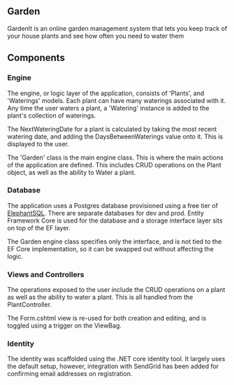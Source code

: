 ## Garden

GardenIt is an online garden management system that lets you keep track of your house plants and see how often you need to water them


## Components

### Engine
The engine, or logic layer of the application, consists of 'Plants', and 'Waterings' models. Each plant can have many waterings associated with it. Any time the user waters a plant, a 'Watering' instance is added to the plant's collection of waterings. 

The NextWateringDate for a plant is calculated by taking the most recent watering date, and adding the DaysBetweenWaterings value onto it. This is displayed to the user.

The 'Garden' class is the main engine class. This is where the main actions of the application are defined. This includes CRUD operations on the Plant object, as well as the ability to Water a plant. 


### Database
The application uses a Postgres database provisioned using a free tier of [ElephantSQL](https://www.elephantsql.com/). There are separate databases for dev and prod. Entity Framework Core is used for the database and a storage interface layer sits on top of the EF layer.

The Garden engine class specifies only the interface, and is not tied to the EF Core implementation, so it can be swapped out without affecting the logic.


### Views and Controllers
The operations exposed to the user include the CRUD operations on a plant as well as the ability to water a plant. This is all handled from the PlantController.

The Form.cshtml view is re-used for both creation and editing, and is toggled using a trigger on the ViewBag. 

### Identity
The identity was scaffolded using the .NET core identity tool. It largely uses the default setup, however, integration with SendGrid has been added for confirming email addresses on registration. 




